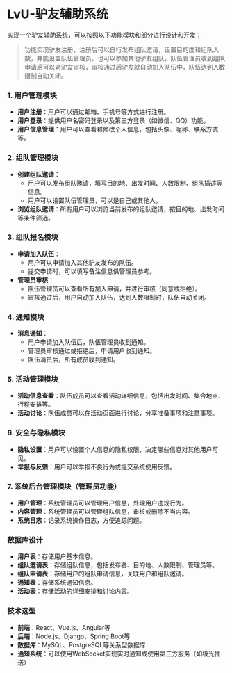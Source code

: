 # LvU-驴友辅助系统
实现一个驴友辅助系统，可以按照以下功能模块和部分进行设计和开发：
> 功能实现驴友注册，注册后可以自行发布组队邀请，设置目的度和组队人数，并能设置队伍管理员。也可以参加其他驴友组队。队伍管理员收到组队申请后可以对驴友审核，审核通过后驴友就自动加入队伍中，队伍达到人数限制自动关闭。

### 1. 用户管理模块
- **用户注册**：用户可以通过邮箱、手机号等方式进行注册。
- **用户登录**：提供用户名密码登录以及第三方登录（如微信、QQ）功能。
- **用户信息管理**：用户可以查看和修改个人信息，包括头像、昵称、联系方式等。

### 2. 组队管理模块
- **创建组队邀请**：
  - 用户可以发布组队邀请，填写目的地、出发时间、人数限制、组队描述等信息。
  - 用户可以设置队伍管理员，可以是自己或其他人。
- **浏览组队邀请**：所有用户可以浏览当前发布的组队邀请，按目的地、出发时间等条件筛选。

### 3. 组队报名模块
- **申请加入队伍**：
  - 用户可以申请加入其他驴友发布的队伍。
  - 提交申请时，可以填写备注信息供管理员参考。
- **管理员审核**：
  - 队伍管理员可以查看所有加入申请，并进行审核（同意或拒绝）。
  - 审核通过后，用户自动加入队伍，达到人数限制时，队伍自动关闭。

### 4. 通知模块
- **消息通知**：
  - 用户申请加入队伍后，队伍管理员收到通知。
  - 管理员审核通过或拒绝后，申请用户收到通知。
  - 队伍满员后，所有成员收到通知。

### 5. 活动管理模块
- **活动信息查看**：队伍成员可以查看活动详细信息，包括出发时间、集合地点、行程安排等。
- **活动讨论**：队伍成员可以在活动页面进行讨论，分享准备事项和注意事项。

### 6. 安全与隐私模块
- **隐私设置**：用户可以设置个人信息的隐私权限，决定哪些信息对其他用户可见。
- **举报与反馈**：用户可以举报不良行为或提交系统使用反馈。

### 7. 系统后台管理模块（管理员功能）
- **用户管理**：系统管理员可以管理用户信息，处理用户违规行为。
- **内容管理**：系统管理员可以管理组队信息，审核或删除不当内容。
- **系统日志**：记录系统操作日志，方便追踪问题。

### 数据库设计
- **用户表**：存储用户基本信息。
- **组队邀请表**：存储组队信息，包括发布者、目的地、人数限制、管理员等。
- **组队申请表**：存储用户的组队申请信息，关联用户和组队邀请。
- **通知表**：存储系统通知信息。
- **活动表**：存储活动的详细安排和讨论内容。

### 技术选型
- **前端**：React、Vue.js、Angular等
- **后端**：Node.js、Django、Spring Boot等
- **数据库**：MySQL、PostgreSQL等关系型数据库
- **通知系统**：可以使用WebSocket实现实时通知或使用第三方服务（如极光推送）
